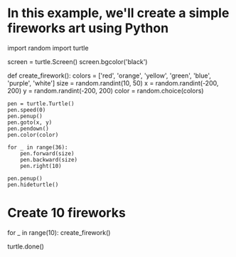 # In this example, we'll create a simple fireworks art using Python

import random
import turtle

screen = turtle.Screen()
screen.bgcolor('black')

def create_firework():
    colors = ['red', 'orange', 'yellow', 'green', 'blue', 'purple', 'white']
    size = random.randint(10, 50)
    x = random.randint(-200, 200)
    y = random.randint(-200, 200)
    color = random.choice(colors)

    pen = turtle.Turtle()
    pen.speed(0)
    pen.penup()
    pen.goto(x, y)
    pen.pendown()
    pen.color(color)

    for _ in range(36):
        pen.forward(size)
        pen.backward(size)
        pen.right(10)

    pen.penup()
    pen.hideturtle()

# Create 10 fireworks
for _ in range(10):
    create_firework()

turtle.done()
